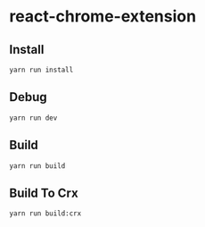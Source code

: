 # react-chrome-extension

## Install
```
yarn run install
```

## Debug
```
yarn run dev
```

## Build
```
yarn run build
```

## Build To Crx
```
yarn run build:crx
```
